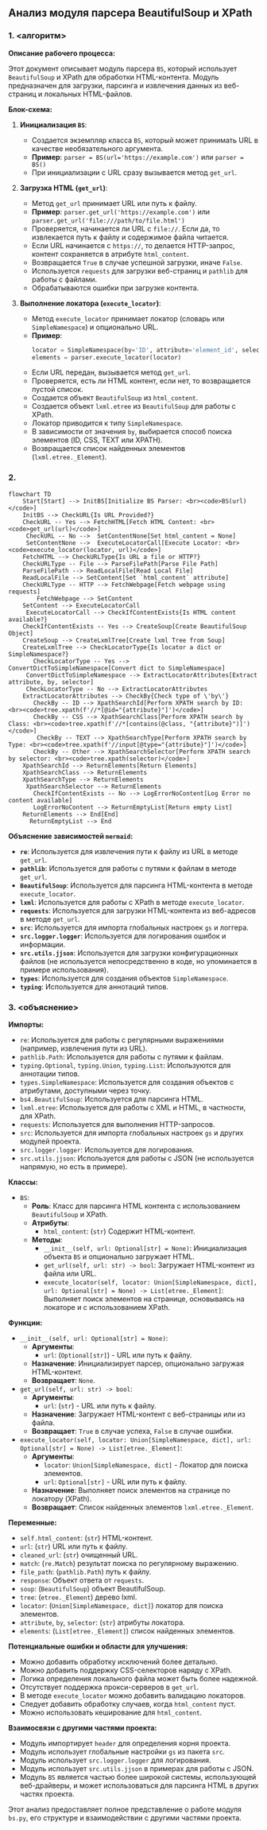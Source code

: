 ## Анализ модуля парсера BeautifulSoup и XPath

### 1. <алгоритм>

**Описание рабочего процесса:**

Этот документ описывает модуль парсера `BS`, который использует `BeautifulSoup` и XPath для обработки HTML-контента. Модуль предназначен для загрузки, парсинга и извлечения данных из веб-страниц и локальных HTML-файлов.

**Блок-схема:**

1.  **Инициализация `BS`**:
    *   Создается экземпляр класса `BS`, который может принимать URL в качестве необязательного аргумента.
    *   **Пример**: `parser = BS(url='https://example.com')` или `parser = BS()`
    *   При инициализации с URL сразу вызывается метод `get_url`.

2.  **Загрузка HTML (`get_url`)**:
    *   Метод `get_url` принимает URL или путь к файлу.
    *   **Пример**: `parser.get_url('https://example.com')` или `parser.get_url('file:///path/to/file.html')`
    *   Проверяется, начинается ли URL с `file://`. Если да, то извлекается путь к файлу и содержимое файла читается.
    *   Если URL начинается с `https://`, то делается HTTP-запрос, контент сохраняется в атрибуте `html_content`.
    *   Возвращается `True` в случае успешной загрузки, иначе `False`.
    *   Используется `requests` для загрузки веб-страниц и `pathlib` для работы с файлами.
    *  Обрабатываются ошибки при загрузке контента.

3.  **Выполнение локатора (`execute_locator`)**:
    *   Метод `execute_locator` принимает локатор (словарь или `SimpleNamespace`) и опционально URL.
    *   **Пример**:
        ```python
        locator = SimpleNamespace(by='ID', attribute='element_id', selector='//*[@id="element_id"]')
        elements = parser.execute_locator(locator)
        ```
    *   Если URL передан, вызывается метод `get_url`.
    *   Проверяется, есть ли HTML контент, если нет, то возвращается пустой список.
    *   Создается объект `BeautifulSoup` из `html_content`.
    *   Создается объект `lxml.etree` из `BeautifulSoup` для работы с XPath.
    *   Локатор приводится к типу `SimpleNamespace`.
    *   В зависимости от значения `by`, выбирается способ поиска элементов (ID, CSS, TEXT или XPATH).
    *   Возвращается список найденных элементов (`lxml.etree._Element`).

### 2. <mermaid>

```mermaid
flowchart TD
    Start[Start] --> InitBS[Initialize BS Parser: <br><code>BS(url)</code>]
    InitBS --> CheckURL{Is URL Provided?}
    CheckURL -- Yes --> FetchHTML[Fetch HTML Content: <br><code>get_url(url)</code>]
     CheckURL -- No -->  SetContentNone[Set html_content = None]
     SetContentNone -->  ExecuteLocatorCall[Execute Locator: <br><code>execute_locator(locator, url)</code>]
    FetchHTML --> CheckURLType{Is URL a file or HTTP?}
    CheckURLType -- File --> ParseFilePath[Parse File Path]
    ParseFilePath --> ReadLocalFile[Read Local File]
    ReadLocalFile --> SetContent[Set `html_content` attribute]
    CheckURLType -- HTTP --> FetchWebpage[Fetch webpage using requests]
        FetchWebpage --> SetContent
    SetContent --> ExecuteLocatorCall
     ExecuteLocatorCall --> CheckIfContentExists{Is HTML content available?}
    CheckIfContentExists -- Yes --> CreateSoup[Create BeautifulSoup Object]
    CreateSoup --> CreateLxmlTree[Create lxml Tree from Soup]
    CreateLxmlTree --> CheckLocatorType{Is locator a dict or SimpleNamespace?}
       CheckLocatorType -- Yes -->  ConvertDictToSimpleNamespace[Convert dict to SimpleNamespace]
     ConvertDictToSimpleNamespace --> ExtractLocatorAttributes[Extract attribute, by, selector]
     CheckLocatorType -- No --> ExtractLocatorAttributes
    ExtractLocatorAttributes --> CheckBy{Check type of \'by\'}
       CheckBy -- ID --> XpathSearchId[Perform XPATH search by ID: <br><code>tree.xpath(f'//*[@id="{attribute}"]')</code>]
       CheckBy -- CSS --> XpathSearchClass[Perform XPATH search by Class: <br><code>tree.xpath(f'//*[contains(@class, "{attribute}")]')</code>]
        CheckBy -- TEXT --> XpathSearchType[Perform XPATH search by Type: <br><code>tree.xpath(f'//input[@type="{attribute}"]')</code>]
       CheckBy -- Other --> XpathSearchSelector[Perform XPATH search by selector: <br><code>tree.xpath(selector)</code>]
    XpathSearchId --> ReturnElements[Return Elements]
    XpathSearchClass --> ReturnElements
    XpathSearchType --> ReturnElements
     XpathSearchSelector --> ReturnElements
       CheckIfContentExists -- No --> LogErrorNoContent[Log Error no content available]
       LogErrorNoContent --> ReturnEmptyList[Return empty List]
    ReturnElements --> End[End]
      ReturnEmptyList --> End
```

**Объяснение зависимостей `mermaid`:**

*   **`re`**: Используется для извлечения пути к файлу из URL в методе `get_url`.
*   **`pathlib`**: Используется для работы с путями к файлам в методе `get_url`.
*    **`BeautifulSoup`**: Используется для парсинга HTML-контента в методе `execute_locator`.
*   **`lxml`**: Используется для работы с XPath в методе `execute_locator`.
*   **`requests`**: Используется для загрузки HTML-контента из веб-адресов в методе `get_url`.
*    **`src`**: Используется для импорта глобальных настроек `gs` и логгера.
*    **`src.logger.logger`**: Используется для логирования ошибок и информации.
*   **`src.utils.jjson`**: Используется для загрузки конфигурационных файлов (не используется непосредственно в коде, но упоминается в примере использования).
*   **`types`**: Используется для создания объектов `SimpleNamespace`.
*  **`typing`**: Используется для аннотаций типов.

### 3. <объяснение>

**Импорты:**

*   `re`: Используется для работы с регулярными выражениями (например, извлечения пути из URL).
*   `pathlib.Path`: Используется для работы с путями к файлам.
*   `typing.Optional`, `typing.Union`, `typing.List`: Используются для аннотации типов.
*   `types.SimpleNamespace`: Используется для создания объектов с атрибутами, доступными через точку.
*   `bs4.BeautifulSoup`: Используется для парсинга HTML.
*  `lxml.etree`: Используется для работы с XML и HTML, в частности, для XPath.
*   `requests`: Используется для выполнения HTTP-запросов.
*    `src`: Используется для импорта глобальных настроек `gs` и других модулей проекта.
*    `src.logger.logger`: Используется для логирования.
*   `src.utils.jjson`: Используется для работы с JSON (не используется напрямую, но есть в примере).

**Классы:**

*   `BS`:
    *   **Роль**: Класс для парсинга HTML контента с использованием `BeautifulSoup` и XPath.
    *   **Атрибуты**:
        *   `html_content`: (`str`) Содержит HTML-контент.
    *   **Методы**:
        *   `__init__(self, url: Optional[str] = None)`: Инициализация объекта `BS` и опционально загружает HTML.
        *    `get_url(self, url: str) -> bool`: Загружает HTML-контент из файла или URL.
        *   `execute_locator(self, locator: Union[SimpleNamespace, dict], url: Optional[str] = None) -> List[etree._Element]`: Выполняет поиск элементов на странице, основываясь на локаторе и с использованием XPath.

**Функции:**

*   `__init__(self, url: Optional[str] = None)`:
    *   **Аргументы**:
        *   `url`: (`Optional[str]`) - URL или путь к файлу.
    *   **Назначение**: Инициализирует парсер, опционально загружая HTML-контент.
    *   **Возвращает**: `None`.
*   `get_url(self, url: str) -> bool`:
    *   **Аргументы**:
        *   `url`: (`str`) - URL или путь к файлу.
    *   **Назначение**: Загружает HTML-контент с веб-страницы или из файла.
    *   **Возвращает**: `True` в случае успеха, `False` в случае ошибки.
*   `execute_locator(self, locator: Union[SimpleNamespace, dict], url: Optional[str] = None) -> List[etree._Element]`:
    *   **Аргументы**:
        *   `locator`: `Union[SimpleNamespace, dict]` - Локатор для поиска элементов.
        *   `url`: `Optional[str]` - URL или путь к файлу.
    *   **Назначение**: Выполняет поиск элементов на странице по локатору (XPath).
    *   **Возвращает**: Список найденных элементов `lxml.etree._Element`.

**Переменные:**

*   `self.html_content`: (`str`) HTML-контент.
*   `url`: (`str`) URL или путь к файлу.
*   `cleaned_url`: (`str`) очищенный URL.
*   `match`: (`re.Match`) результат поиска по регулярному выражению.
*   `file_path`: (`pathlib.Path`) путь к файлу.
*   `response`: Объект ответа от `requests`.
*   `soup`: (`BeautifulSoup`) объект BeautifulSoup.
*   `tree`: (`etree._Element`) дерево lxml.
*    `locator`: (`Union[SimpleNamespace, dict]`) локатор для поиска элементов.
*   `attribute`, `by`, `selector`: (`str`) атрибуты локатора.
*    `elements`: (`List[etree._Element]`) список найденных элементов.

**Потенциальные ошибки и области для улучшения:**

*   Можно добавить обработку исключений более детально.
*   Можно добавить поддержку CSS-селекторов наряду с XPath.
*  Логика определения локального файла может быть более надежной.
*   Отсутствует поддержка прокси-серверов в `get_url`.
*  В методе `execute_locator` можно добавить валидацию локаторов.
*   Следует добавить обработку случаев, когда `html_content` пуст.
*   Можно использовать кеширование для `html_content`.

**Взаимосвязи с другими частями проекта:**

*   Модуль импортирует `header` для определения корня проекта.
*   Модуль использует глобальные настройки `gs` из пакета `src`.
*   Модуль использует `src.logger.logger` для логирования.
*   Модуль использует `src.utils.jjson` в примерах для работы с JSON.
*    Модуль `BS` является частью более широкой системы, использующей веб-драйверы, и может использоваться для парсинга HTML в других частях проекта.

Этот анализ предоставляет полное представление о работе модуля `bs.py`, его структуре и взаимодействии с другими частями проекта.
